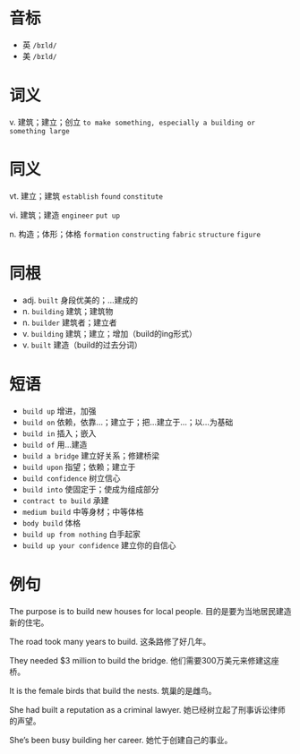 # 音标

- 英 `/bɪld/`
- 美 `/bɪld/`

# 词义

v. 建筑；建立；创立
`to make something, especially a building or something large`

# 同义

vt. 建立；建筑
`establish` `found` `constitute`

vi. 建筑；建造
`engineer` `put up`

n. 构造；体形；体格
`formation` `constructing` `fabric` `structure` `figure`

# 同根

- adj. `built` 身段优美的；…建成的
- n. `building` 建筑；建筑物
- n. `builder` 建筑者；建立者
- v. `building` 建筑；建立；增加（build的ing形式）
- v. `built` 建造（build的过去分词）

# 短语

- `build up` 增进，加强
- `build on` 依赖，依靠…；建立于；把…建立于…；以…为基础
- `build in` 插入；嵌入
- `build of` 用…建造
- `build a bridge` 建立好关系；修建桥梁
- `build upon` 指望；依赖；建立于
- `build confidence` 树立信心
- `build into` 使固定于；使成为组成部分
- `contract to build` 承建
- `medium build` 中等身材；中等体格
- `body build` 体格
- `build up from nothing` 白手起家
- `build up your confidence` 建立你的自信心

# 例句

The purpose is to build new houses for local people.
目的是要为当地居民建造新的住宅。

The road took many years to build.
这条路修了好几年。

They needed $3 million to build the bridge.
他们需要300万美元来修建这座桥。

It is the female birds that build the nests.
筑巢的是雌鸟。

She had built a reputation as a criminal lawyer.
她已经树立起了刑事诉讼律师的声望。

She’s been busy building her career.
她忙于创建自己的事业。


